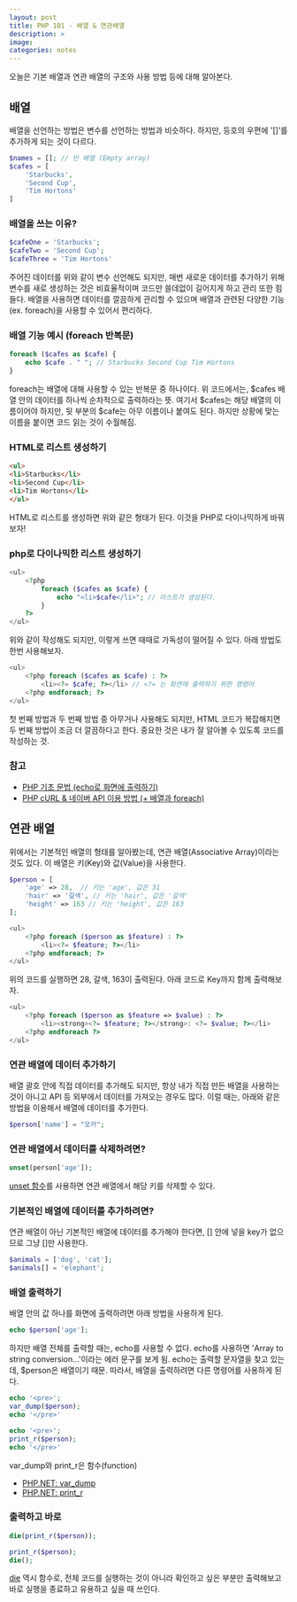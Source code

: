 ```yaml
---
layout: post
title: PHP 101 - 배열 & 연관배열
description: >
image: 
categories: notes
---
```


오늘은 기본 배열과 연관 배열의 구조와 사용 방법 등에 대해 알아본다.

## 배열

배열을 선언하는 방법은 변수를 선언하는 방법과 비슷하다. 하지만, 등호의 우편에 '[]'를 추가하게 되는 것이 다르다.
~~~php
$names = []; // 빈 배열 (Empty array)
$cafes = [
    'Starbucks',
    'Second Cup',
    'Tim Hortons'
]
~~~

### 배열을 쓰는 이유?
~~~php
$cafeOne = 'Starbucks';
$cafeTwo = 'Second Cup';
$cafeThree = 'Tim Hortons'
~~~
주어진 데이터를 위와 같이 변수 선언해도 되지만, 매번 새로운 데이터를 추가하기 위해 변수를 새로 생성하는 것은 비효율적이며 코드만 쓸데없이 길어지게 하고 관리 또한 힘들다. 배열을 사용하면 데이터를 깔끔하게 관리할 수 있으며 배열과 관련된 다양한 기능(ex. foreach)을 사용할 수 있어서 편리하다. 

### 배열 기능 예시 (foreach 반복문)
~~~php
foreach ($cafes as $cafe) { 
    echo $cafe . " "; // Starbucks Second Cup Tim Hortons
}
~~~
foreach는 배열에 대해 사용할 수 있는 반복문 중 하나이다. 위 코드에서는, $cafes 배열 안의 데이터를 하나씩 순차적으로 출력하라는 뜻. 여기서 $cafes는 해당 배열의 이름이어야 하지만, 뒷 부분의 $cafe는 아무 이름이나 붙여도 된다. 하지만 상황에 맞는 이름을 붙이면 코드 읽는 것이 수월해짐.

### HTML로 리스트 생성하기
~~~html
<ul>
<li>Starbucks</li>
<li>Second Cup</li>
<li>Tim Hortons</li>
</ul>
~~~
HTML로 리스트를 생성하면 위와 같은 형태가 된다. 이것을 PHP로 다이나믹하게 바꿔보자!

### php로 다이나믹한 리스트 생성하기
~~~php
<ul>
    <?php 
        foreach ($cafes as $cafe) {
            echo "<li>$cafe</li>"; // 리스트가 생성된다.
        }
    ?>
</ul>
~~~
위와 같이 작성해도 되지만, 이렇게 쓰면 때때로 가독성이 떨어질 수 있다. 아래 방법도 한번 사용해보자.

~~~php
<ul>
    <?php foreach ($cafes as $cafe) : ?>
        <li><?= $cafe; ?></li> // <?= 는 화면에 출력하기 위한 명령어
    <?php endforeach; ?>
</ul>
~~~
첫 번째 방법과 두 번째 방법 중 아무거나 사용해도 되지만, HTML 코드가 복잡해지면 두 번째 방법이 조금 더 깔끔하다고 한다. 중요한 것은 내가 잘 알아볼 수 있도록 코드를 작성하는 것.

### 참고
* [PHP 기초 문법 (echo로 화면에 출력하기)](https://mochastudy.github.io/study/php-echo/)
* [PHP cURL & 네이버 API 이용 방법 (+ 배열과 foreach)](https://mochastudy.github.io/study/php-curl-naver-api/)

## 연관 배열
위에서는 기본적인 배열의 형태를 알아봤는데, 연관 배열(Associative Array)이라는 것도 있다. 이 배열은 키(Key)와 값(Value)을 사용한다.

~~~php
$person = [
    'age' => 28,  // 키는 'age', 값은 31
    'hair' => '갈색', // 키는 'hair', 값은 '갈색'
    'height' => 163 // 키는 'height', 값은 163
];
~~~

~~~php
<ul>
    <?php foreach ($person as $feature) : ?>
        <li><?= $feature; ?></li>
    <?php endforeach; ?>
</ul>
~~~ 
위의 코드를 실행하면 28, 갈색, 163이 출력된다. 아래 코드로 Key까지 함께 출력해보자.

~~~php
<ul>
    <?php foreach ($person as $feature => $value) : ?>
        <li><strong><?= $feature; ?></strong>: <?= $value; ?></li>
    <?php endforeach ?>
</ul>
~~~

### 연관 배열에 데이터 추가하기
배열 괄호 안에 직접 데이터를 추가해도 되지만, 항상 내가 직접 만든 배열을 사용하는 것이 아니고 API 등 외부에서 데이터를 가져오는 경우도 많다. 이럴 때는, 아래와 같은 방법을 이용해서 배열에 데이터를 추가한다.
~~~php
$person['name'] = "모카";
~~~

### 연관 배열에서 데이터를 삭제하려면?
~~~php
unset(person['age']);
~~~
[unset 함수](http://php.net/manual/en/function.unset.php)를 사용하면 연관 배열에서 해당 키를 삭제할 수 있다.


### 기본적인 배열에 데이터를 추가하려면?
연관 배열이 아닌 기본적인 배열에 데이터를 추가해야 한다면, [] 안에 넣을 key가 없으므로 그냥 []만 사용한다.
~~~php
$animals = ['dog', 'cat'];
$animals[] = 'elephant';
~~~


### 배열 출력하기
배열 안의 값 하나를 화면에 출력하려면 아래 방법을 사용하게 된다.
~~~php
echo $person['age'];
~~~

하지만 배열 전체를 출력할 때는, echo를 사용할 수 없다. echo를 사용하면 'Array to string conversion...'이라는 에러 문구를 보게 됨. echo는 출력할 문자열을 찾고 있는데, $person은 배열이기 때문. 따라서, 배열을 출력하려면 다른 명령어를 사용하게 된다.
~~~php
echo '<pre>';
var_dump($person);
echo '</pre>'

echo '<pre>';
print_r($person);
echo '</pre>'
~~~
var_dump와 print_r은 함수(function)
* [PHP.NET: var_dump](http://php.net/manual/en/function.var-dump.php)
* [PHP.NET: print_r](http://php.net/manual/en/function.print-r.php)

### 출력하고 바로 
~~~php
die(print_r($person)); 

print_r($person);
die();
~~~
[die](http://php.net/manual/en/function.die.php) 역시 함수로, 전체 코드를 실행하는 것이 아니라 확인하고 싶은 부분만 출력해보고 바로 실행을 종료하고 유용하고 싶을 때 쓰인다.
